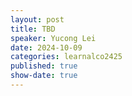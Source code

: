 ```yaml
---
layout: post
title: TBD
speaker: Yucong Lei
date: 2024-10-09
categories: learnalco2425
published: true
show-date: true
---
```

